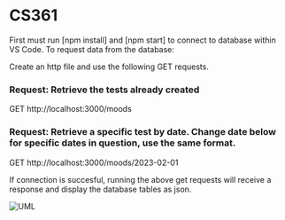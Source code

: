 # CS361


First must run [npm install] and [npm start] to connect to database within VS Code. 
To request data from the database: 

Create an http file and use the following GET requests. 

### Request: Retrieve the tests already created
GET http://localhost:3000/moods

### Request: Retrieve a specific test by date. Change date below for specific dates in question, use the same format. 
GET http://localhost:3000/moods/2023-02-01



If connection is succesful, running the above get requests will receive a response and display the database tables as json. 


![UML](https://user-images.githubusercontent.com/102495067/219552761-f599deaa-c64e-4be2-823e-e45699a69980.JPG)
